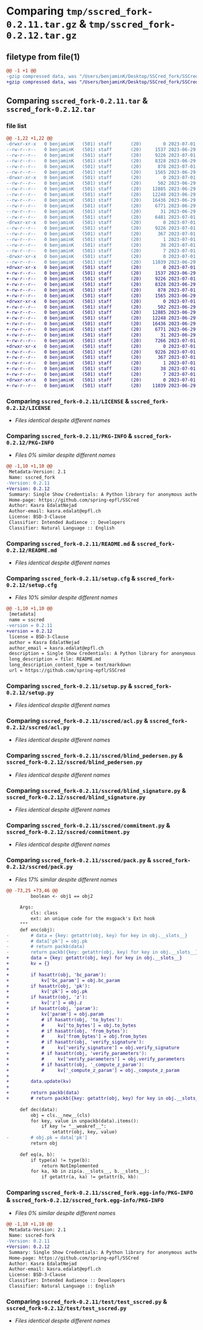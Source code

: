 # Comparing `tmp/sscred_fork-0.2.11.tar.gz` & `tmp/sscred_fork-0.2.12.tar.gz`

## filetype from file(1)

```diff
@@ -1 +1 @@
-gzip compressed data, was "/Users/benjaminK/Desktop/SSCred_fork/SSCred_fork/dist/.tmp-1zk1qy0k/sscred_fork-0.2.11.tar", last modified: Sat Jul  1 01:50:55 2023, max compression
+gzip compressed data, was "/Users/benjaminK/Desktop/SSCred_fork/SSCred_fork/dist/.tmp-af47a3o1/sscred_fork-0.2.12.tar", last modified: Sat Jul  1 02:04:22 2023, max compression
```

## Comparing `sscred_fork-0.2.11.tar` & `sscred_fork-0.2.12.tar`

### file list

```diff
@@ -1,22 +1,22 @@
-drwxr-xr-x   0 benjaminK   (501) staff       (20)        0 2023-07-01 01:50:55.000000 sscred_fork-0.2.11/
--rw-r--r--   0 benjaminK   (501) staff       (20)     1537 2023-06-29 18:39:09.000000 sscred_fork-0.2.11/LICENSE
--rw-r--r--   0 benjaminK   (501) staff       (20)     9226 2023-07-01 01:50:55.000000 sscred_fork-0.2.11/PKG-INFO
--rw-r--r--   0 benjaminK   (501) staff       (20)     8328 2023-06-29 18:39:09.000000 sscred_fork-0.2.11/README.md
--rw-r--r--   0 benjaminK   (501) staff       (20)      878 2023-07-01 01:50:55.000000 sscred_fork-0.2.11/setup.cfg
--rw-r--r--   0 benjaminK   (501) staff       (20)     1565 2023-06-29 18:42:57.000000 sscred_fork-0.2.11/setup.py
-drwxr-xr-x   0 benjaminK   (501) staff       (20)        0 2023-07-01 01:50:55.000000 sscred_fork-0.2.11/sscred/
--rw-r--r--   0 benjaminK   (501) staff       (20)      502 2023-06-29 18:39:09.000000 sscred_fork-0.2.11/sscred/__init__.py
--rw-r--r--   0 benjaminK   (501) staff       (20)    12885 2023-06-29 18:39:09.000000 sscred_fork-0.2.11/sscred/acl.py
--rw-r--r--   0 benjaminK   (501) staff       (20)    12248 2023-06-29 18:39:09.000000 sscred_fork-0.2.11/sscred/blind_pedersen.py
--rw-r--r--   0 benjaminK   (501) staff       (20)    16436 2023-06-29 18:39:09.000000 sscred_fork-0.2.11/sscred/blind_signature.py
--rw-r--r--   0 benjaminK   (501) staff       (20)     6771 2023-06-29 18:39:09.000000 sscred_fork-0.2.11/sscred/commitment.py
--rw-r--r--   0 benjaminK   (501) staff       (20)       31 2023-06-29 18:39:09.000000 sscred_fork-0.2.11/sscred/config.py
--rw-r--r--   0 benjaminK   (501) staff       (20)     6481 2023-07-01 01:46:16.000000 sscred_fork-0.2.11/sscred/pack.py
-drwxr-xr-x   0 benjaminK   (501) staff       (20)        0 2023-07-01 01:50:55.000000 sscred_fork-0.2.11/sscred_fork.egg-info/
--rw-r--r--   0 benjaminK   (501) staff       (20)     9226 2023-07-01 01:50:55.000000 sscred_fork-0.2.11/sscred_fork.egg-info/PKG-INFO
--rw-r--r--   0 benjaminK   (501) staff       (20)      367 2023-07-01 01:50:55.000000 sscred_fork-0.2.11/sscred_fork.egg-info/SOURCES.txt
--rw-r--r--   0 benjaminK   (501) staff       (20)        1 2023-07-01 01:50:55.000000 sscred_fork-0.2.11/sscred_fork.egg-info/dependency_links.txt
--rw-r--r--   0 benjaminK   (501) staff       (20)       38 2023-07-01 01:50:55.000000 sscred_fork-0.2.11/sscred_fork.egg-info/requires.txt
--rw-r--r--   0 benjaminK   (501) staff       (20)        7 2023-07-01 01:50:55.000000 sscred_fork-0.2.11/sscred_fork.egg-info/top_level.txt
-drwxr-xr-x   0 benjaminK   (501) staff       (20)        0 2023-07-01 01:50:55.000000 sscred_fork-0.2.11/test/
--rw-r--r--   0 benjaminK   (501) staff       (20)    11039 2023-06-29 18:39:09.000000 sscred_fork-0.2.11/test/test_sscred.py
+drwxr-xr-x   0 benjaminK   (501) staff       (20)        0 2023-07-01 02:04:22.000000 sscred_fork-0.2.12/
+-rw-r--r--   0 benjaminK   (501) staff       (20)     1537 2023-06-29 18:39:09.000000 sscred_fork-0.2.12/LICENSE
+-rw-r--r--   0 benjaminK   (501) staff       (20)     9226 2023-07-01 02:04:22.000000 sscred_fork-0.2.12/PKG-INFO
+-rw-r--r--   0 benjaminK   (501) staff       (20)     8328 2023-06-29 18:39:09.000000 sscred_fork-0.2.12/README.md
+-rw-r--r--   0 benjaminK   (501) staff       (20)      878 2023-07-01 02:04:22.000000 sscred_fork-0.2.12/setup.cfg
+-rw-r--r--   0 benjaminK   (501) staff       (20)     1565 2023-06-29 18:42:57.000000 sscred_fork-0.2.12/setup.py
+drwxr-xr-x   0 benjaminK   (501) staff       (20)        0 2023-07-01 02:04:22.000000 sscred_fork-0.2.12/sscred/
+-rw-r--r--   0 benjaminK   (501) staff       (20)      502 2023-06-29 18:39:09.000000 sscred_fork-0.2.12/sscred/__init__.py
+-rw-r--r--   0 benjaminK   (501) staff       (20)    12885 2023-06-29 18:39:09.000000 sscred_fork-0.2.12/sscred/acl.py
+-rw-r--r--   0 benjaminK   (501) staff       (20)    12248 2023-06-29 18:39:09.000000 sscred_fork-0.2.12/sscred/blind_pedersen.py
+-rw-r--r--   0 benjaminK   (501) staff       (20)    16436 2023-06-29 18:39:09.000000 sscred_fork-0.2.12/sscred/blind_signature.py
+-rw-r--r--   0 benjaminK   (501) staff       (20)     6771 2023-06-29 18:39:09.000000 sscred_fork-0.2.12/sscred/commitment.py
+-rw-r--r--   0 benjaminK   (501) staff       (20)       31 2023-06-29 18:39:09.000000 sscred_fork-0.2.12/sscred/config.py
+-rw-r--r--   0 benjaminK   (501) staff       (20)     7266 2023-07-01 02:03:59.000000 sscred_fork-0.2.12/sscred/pack.py
+drwxr-xr-x   0 benjaminK   (501) staff       (20)        0 2023-07-01 02:04:22.000000 sscred_fork-0.2.12/sscred_fork.egg-info/
+-rw-r--r--   0 benjaminK   (501) staff       (20)     9226 2023-07-01 02:04:22.000000 sscred_fork-0.2.12/sscred_fork.egg-info/PKG-INFO
+-rw-r--r--   0 benjaminK   (501) staff       (20)      367 2023-07-01 02:04:22.000000 sscred_fork-0.2.12/sscred_fork.egg-info/SOURCES.txt
+-rw-r--r--   0 benjaminK   (501) staff       (20)        1 2023-07-01 02:04:22.000000 sscred_fork-0.2.12/sscred_fork.egg-info/dependency_links.txt
+-rw-r--r--   0 benjaminK   (501) staff       (20)       38 2023-07-01 02:04:22.000000 sscred_fork-0.2.12/sscred_fork.egg-info/requires.txt
+-rw-r--r--   0 benjaminK   (501) staff       (20)        7 2023-07-01 02:04:22.000000 sscred_fork-0.2.12/sscred_fork.egg-info/top_level.txt
+drwxr-xr-x   0 benjaminK   (501) staff       (20)        0 2023-07-01 02:04:22.000000 sscred_fork-0.2.12/test/
+-rw-r--r--   0 benjaminK   (501) staff       (20)    11039 2023-06-29 18:39:09.000000 sscred_fork-0.2.12/test/test_sscred.py
```

### Comparing `sscred_fork-0.2.11/LICENSE` & `sscred_fork-0.2.12/LICENSE`

 * *Files identical despite different names*

### Comparing `sscred_fork-0.2.11/PKG-INFO` & `sscred_fork-0.2.12/PKG-INFO`

 * *Files 0% similar despite different names*

```diff
@@ -1,10 +1,10 @@
 Metadata-Version: 2.1
 Name: sscred_fork
-Version: 0.2.11
+Version: 0.2.12
 Summary: Single Show Credentials: A Python library for anonymous authentication.
 Home-page: https://github.com/spring-epfl/SSCred
 Author: Kasra EdalatNejad
 Author-email: kasra.edalat@epfl.ch
 License: BSD-3-Clause
 Classifier: Intended Audience :: Developers
 Classifier: Natural Language :: English
```

### Comparing `sscred_fork-0.2.11/README.md` & `sscred_fork-0.2.12/README.md`

 * *Files identical despite different names*

### Comparing `sscred_fork-0.2.11/setup.cfg` & `sscred_fork-0.2.12/setup.cfg`

 * *Files 10% similar despite different names*

```diff
@@ -1,10 +1,10 @@
 [metadata]
 name = sscred
-version = 0.2.11
+version = 0.2.12
 license = BSD-3-Clause
 author = Kasra EdalatNejad
 author_email = kasra.edalat@epfl.ch
 description = Single Show Credentials: A Python library for anonymous authentication.
 long_description = file: README.md
 long_description_content_type = text/markdown
 url = https://github.com/spring-epfl/SSCred
```

### Comparing `sscred_fork-0.2.11/setup.py` & `sscred_fork-0.2.12/setup.py`

 * *Files identical despite different names*

### Comparing `sscred_fork-0.2.11/sscred/acl.py` & `sscred_fork-0.2.12/sscred/acl.py`

 * *Files identical despite different names*

### Comparing `sscred_fork-0.2.11/sscred/blind_pedersen.py` & `sscred_fork-0.2.12/sscred/blind_pedersen.py`

 * *Files identical despite different names*

### Comparing `sscred_fork-0.2.11/sscred/blind_signature.py` & `sscred_fork-0.2.12/sscred/blind_signature.py`

 * *Files identical despite different names*

### Comparing `sscred_fork-0.2.11/sscred/commitment.py` & `sscred_fork-0.2.12/sscred/commitment.py`

 * *Files identical despite different names*

### Comparing `sscred_fork-0.2.11/sscred/pack.py` & `sscred_fork-0.2.12/sscred/pack.py`

 * *Files 17% similar despite different names*

```diff
@@ -73,25 +73,46 @@
         boolean <- obj1 == obj2
 
     Args:
         cls: class
         ext: an unique code for the msgpack's Ext hook
     """
     def enc(obj):
-        # data = {key: getattr(obj, key) for key in obj.__slots__}
-        # data['pk'] = obj.pk
-        # return packb(data)
-        return packb({key: getattr(obj, key) for key in obj.__slots__})
+        data = {key: getattr(obj, key) for key in obj.__slots__}
+        kv = {}
+
+        if hasattr(obj, 'bc_param'):
+            kv['bc_param'] = obj.bc_param
+        if hasattr(obj, 'pk'):
+            kv['pk'] = obj.pk
+        if hasattr(obj, 'z'):
+            kv['z'] = obj.z
+        if hasattr(obj, 'param'):
+            kv['param'] = obj.param
+            # if hasattr(obj, 'to_bytes'):
+            #     kv['to_bytes'] = obj.to_bytes
+            # if hasattr(obj, 'from_bytes'):
+            #     kv['from_bytes'] = obj.from_bytes
+            # if hasattr(obj, 'verify_signature'):
+            #     kv['verify_signature'] = obj.verify_signature
+            # if hasattr(obj, 'verify_parameters'):
+            #     kv['verify_parameters'] = obj.verify_parameters
+            # if hasattr(obj, '_compute_z_param'):
+            #     kv['_compute_z_param'] = obj._compute_z_param
+
+        data.update(kv)
+
+        return packb(data)
+        # return packb({key: getattr(obj, key) for key in obj.__slots__})
 
     def dec(data):
         obj = cls.__new__(cls)
         for key, value in unpackb(data).items():
             if key != "__weakref__":
                 setattr(obj, key, value)
-        # obj.pk = data['pk']
         return obj
 
     def eq(a, b):
         if type(a) != type(b):
             return NotImplemented
         for ka, kb in zip(a.__slots__, b.__slots__):
             if getattr(a, ka) != getattr(b, kb):
```

### Comparing `sscred_fork-0.2.11/sscred_fork.egg-info/PKG-INFO` & `sscred_fork-0.2.12/sscred_fork.egg-info/PKG-INFO`

 * *Files 0% similar despite different names*

```diff
@@ -1,10 +1,10 @@
 Metadata-Version: 2.1
 Name: sscred-fork
-Version: 0.2.11
+Version: 0.2.12
 Summary: Single Show Credentials: A Python library for anonymous authentication.
 Home-page: https://github.com/spring-epfl/SSCred
 Author: Kasra EdalatNejad
 Author-email: kasra.edalat@epfl.ch
 License: BSD-3-Clause
 Classifier: Intended Audience :: Developers
 Classifier: Natural Language :: English
```

### Comparing `sscred_fork-0.2.11/test/test_sscred.py` & `sscred_fork-0.2.12/test/test_sscred.py`

 * *Files identical despite different names*

